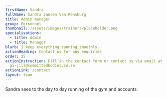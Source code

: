 ```yaml
---
firstName: Sandra
fullName: Sandra Jansen Van Rensburg
title: Admin manager
group: Personnel
thumbnail: /assets/images/trainers/placeholder.png
specialisations:
  - title: Admin
  - title: Manager
blurb: I keep everything running smoothly.
actionHeading: Contact us for any enquiries
order: 25
actionInstruction: Fill in the contact form or contact us via email at
  gi-jill@committedbodies.co.za
actionLink: /contact
layout: team
---
```

Sandra sees to the day to day running of the gym and accounts.